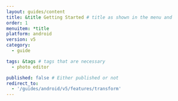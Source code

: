 ```yaml
---
layout: guides/content
title: &title Getting Started # title as shown in the menu and 
order: 1
menuitem: *title
platform: android
version: v5
category: 
  - guide

tags: &tags # tags that are necessary
  - photo editor 

published: false # Either published or not 
redirect_to:
  - '/guides/android/v5/features/transform'
---
```

